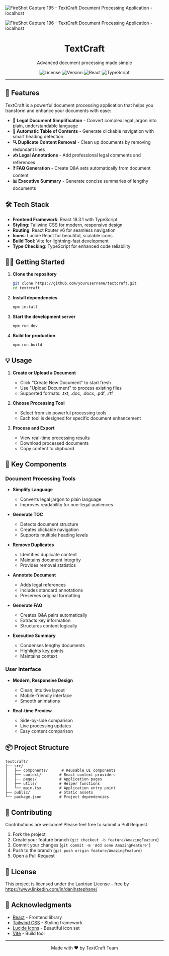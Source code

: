 ![FireShot Capture 195 - TextCraft Document Processing Application -  localhost](https://github.com/user-attachments/assets/427d2a5e-b57e-46ed-be11-f857c1f6c112)

![FireShot Capture 196 - TextCraft Document Processing Application -  localhost](https://github.com/user-attachments/assets/7f471459-ca49-49a5-a7bf-6f2d52ff326d)

<div align="center">
  <h1>TextCraft</h1>
  <p>Advanced document processing made simple</p>
  
  ![License](https://img.shields.io/badge/license-MIT-blue.svg)
  ![Version](https://img.shields.io/badge/version-0.1.0-green.svg)
  ![React](https://img.shields.io/badge/React-18.3.1-61DAFB.svg)
  ![TypeScript](https://img.shields.io/badge/TypeScript-5.5.3-3178C6.svg)
</div>

---

## 🚀 Features

TextCraft is a powerful document processing application that helps you transform and enhance your documents with ease:

- **📝 Legal Document Simplification** - Convert complex legal jargon into plain, understandable language
- **📑 Automatic Table of Contents** - Generate clickable navigation with smart heading detection
- **🔍 Duplicate Content Removal** - Clean up documents by removing redundant lines
- **✍️ Legal Annotations** - Add professional legal comments and references
- **❓ FAQ Generation** - Create Q&A sets automatically from document content
- **📊 Executive Summary** - Generate concise summaries of lengthy documents

## 🛠️ Tech Stack

- **Frontend Framework**: React 18.3.1 with TypeScript
- **Styling**: Tailwind CSS for modern, responsive design
- **Routing**: React Router v6 for seamless navigation
- **Icons**: Lucide React for beautiful, scalable icons
- **Build Tool**: Vite for lightning-fast development
- **Type Checking**: TypeScript for enhanced code reliability

## 🏃‍♂️ Getting Started

1. **Clone the repository**
   ```bash
   git clone https://github.com/yourusername/textcraft.git
   cd textcraft
   ```

2. **Install dependencies**
   ```bash
   npm install
   ```

3. **Start the development server**
   ```bash
   npm run dev
   ```

4. **Build for production**
   ```bash
   npm run build
   ```

## 💡 Usage

1. **Create or Upload a Document**
   - Click "Create New Document" to start fresh
   - Use "Upload Document" to process existing files
   - Supported formats: .txt, .doc, .docx, .pdf, .rtf

2. **Choose Processing Tool**
   - Select from six powerful processing tools
   - Each tool is designed for specific document enhancement

3. **Process and Export**
   - View real-time processing results
   - Download processed documents
   - Copy content to clipboard

## 🎯 Key Components

### Document Processing Tools

- **Simplify Language**
  - Converts legal jargon to plain language
  - Improves readability for non-legal audiences

- **Generate TOC**
  - Detects document structure
  - Creates clickable navigation
  - Supports multiple heading levels

- **Remove Duplicates**
  - Identifies duplicate content
  - Maintains document integrity
  - Provides removal statistics

- **Annotate Document**
  - Adds legal references
  - Includes standard annotations
  - Preserves original formatting

- **Generate FAQ**
  - Creates Q&A pairs automatically
  - Extracts key information
  - Structures content logically

- **Executive Summary**
  - Condenses lengthy documents
  - Highlights key points
  - Maintains context

### User Interface

- **Modern, Responsive Design**
  - Clean, intuitive layout
  - Mobile-friendly interface
  - Smooth animations

- **Real-time Preview**
  - Side-by-side comparison
  - Live processing updates
  - Easy content comparison

## 📦 Project Structure

```
textcraft/
├── src/
│   ├── components/      # Reusable UI components
│   ├── context/        # React context providers
│   ├── pages/          # Application pages
│   ├── utils/          # Helper functions
│   └── main.tsx        # Application entry point
├── public/             # Static assets
└── package.json        # Project dependencies
```

## 🤝 Contributing

Contributions are welcome! Please feel free to submit a Pull Request.

1. Fork the project
2. Create your feature branch (`git checkout -b feature/AmazingFeature`)
3. Commit your changes (`git commit -m 'Add some AmazingFeature'`)
4. Push to the branch (`git push origin feature/AmazingFeature`)
5. Open a Pull Request

## 📄 License

This project is licensed under the Lantrian License - free by https://www.linkedin.com/in/danihstephane/

## 🙏 Acknowledgments

- [React](https://reactjs.org/) - Frontend library
- [Tailwind CSS](https://tailwindcss.com/) - Styling framework
- [Lucide Icons](https://lucide.dev/) - Beautiful icon set
- [Vite](https://vitejs.dev/) - Build tool

---

<div align="center">
  <p>Made with ❤️ by TextCraft Team</p>
</div>
